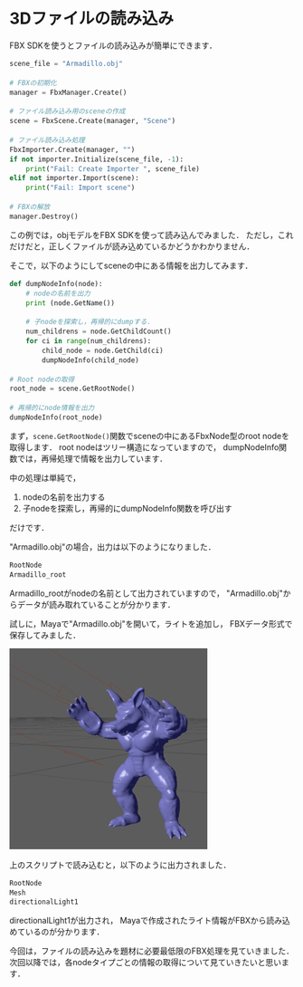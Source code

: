 3Dファイルの読み込み
====

FBX SDKを使うとファイルの読み込みが簡単にできます．

``` Python
scene_file = "Armadillo.obj"

# FBXの初期化
manager = FbxManager.Create()

# ファイル読み込み用のsceneの作成
scene = FbxScene.Create(manager, "Scene")

# ファイル読み込み処理
FbxImporter.Create(manager, "")
if not importer.Initialize(scene_file, -1):
    print("Fail: Create Importer ", scene_file)
elif not importer.Import(scene):
    print("Fail: Import scene")

# FBXの解放
manager.Destroy()
```

この例では，objモデルをFBX SDKを使って読み込んでみました．
ただし，これだけだと，正しくファイルが読み込めているかどうかわかりません．

そこで，以下のようにしてsceneの中にある情報を出力してみます．

``` Python
def dumpNodeInfo(node):
    # nodeの名前を出力
    print (node.GetName())

    # 子nodeを探索し，再帰的にdumpする．
    num_childrens = node.GetChildCount()
    for ci in range(num_childrens):
        child_node = node.GetChild(ci)
        dumpNodeInfo(child_node)

# Root nodeの取得
root_node = scene.GetRootNode()

# 再帰的にnode情報を出力
dumpNodeInfo(root_node)
```

まず，```scene.GetRootNode()```関数でsceneの中にあるFbxNode型のroot nodeを取得します．
root nodeはツリー構造になっていますので，
dumpNodeInfo関数では，再帰処理で情報を出力しています．

中の処理は単純で，

1. nodeの名前を出力する
2. 子nodeを探索し，再帰的にdumpNodeInfo関数を呼び出す

だけです．

"Armadillo.obj"の場合，出力は以下のようになりました．

``` bash
RootNode
Armadillo_root
```

Armadillo_rootがnodeの名前として出力されていますので，
"Armadillo.obj"からデータが読み取れていることが分かります．

試しに，Mayaで"Armadillo.obj"を開いて，ライトを追加し，
FBXデータ形式で保存してみました．

![images](images/fbx_test_scene.png)

上のスクリプトで読み込むと，以下のように出力されました．

``` bash
RootNode
Mesh
directionalLight1
```

directionalLight1が出力され，
Mayaで作成されたライト情報がFBXから読み込めているのが分かります．

今回は，ファイルの読み込みを題材に必要最低限のFBX処理を見ていきました．
次回以降では，各nodeタイプごとの情報の取得について見ていきたいと思います．